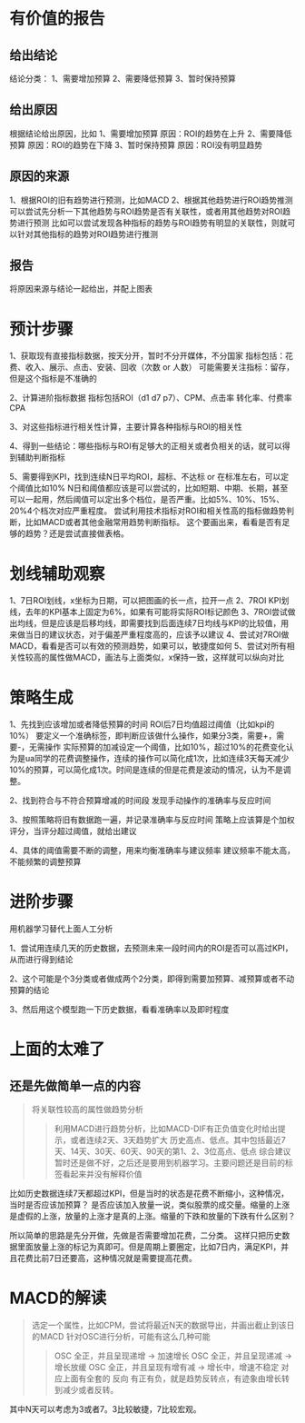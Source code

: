 # 有价值的报告

## 给出结论

结论分类：
1、需要增加预算
2、需要降低预算
3、暂时保持预算

## 给出原因

根据结论给出原因，比如
1、需要增加预算 原因：ROI的趋势在上升
2、需要降低预算 原因：ROI的趋势在下降
3、暂时保持预算 原因：ROI没有明显趋势

## 原因的来源

1、根据ROI的旧有趋势进行预测，比如MACD
2、根据其他趋势进行ROI趋势推测
    可以尝试先分析一下其他趋势与ROI趋势是否有关联性，或者用其他趋势对ROI趋势进行预测
    比如可以尝试发现各种指标的趋势与ROI趋势有明显的关联性，则就可以针对其他指标的趋势对ROI趋势进行推测

## 报告

将原因来源与结论一起给出，并配上图表

# 预计步骤

1、获取现有直接指标数据，按天分开，暂时不分开媒体，不分国家
指标包括：花费、收入、展示、点击、安装、回收（次数 or 人数）
可能需要关注指标：留存，但是这个指标是不准确的

2、计算进阶指标数据
指标包括ROI（d1 d7 p7）、CPM、点击率 转化率、付费率 CPA

3、对这些指标进行相关性计算，主要计算各种指标与ROI的相关性

4、得到一些结论：哪些指标与ROI有足够大的正相关或者负相关的话，就可以得到辅助判断指标

5、需要得到KPI，找到连续N日平均ROI，超标、不达标 or 在标准左右，可以定个阈值比如10%
    N日和阈值都应该是可以尝试的，比如短期、中期、长期，甚至可以一起用，然后阈值可以定出多个档位，是否严重。比如5%、10%、15%、20%4个档次对应严重程度。
    尝试利用技术指标对ROI和相关性高的指标做趋势判断，比如MACD或者其他金融常用趋势判断指标。
    这个要画出来，看看是否有足够的趋势？还是尝试直接做表格。

# 划线辅助观察

1、7日ROI划线，x坐标为日期，可以把图画的长一点，拉开一点
2、7ROI KPI划线，去年的KPI基本上固定为6%，如果有可能将实际ROI标记颜色
3、7ROI尝试做出均线，但是应该是后移均线，即需要找到后面连续7日均线与KPI的比较值，用来做当日的建议状态，对于偏差严重程度高的，应该予以建议
4、尝试对7ROI做MACD，看看是否可以有效的预测趋势，如果可以，敏捷度如何
5、尝试对所有相关性较高的属性做MACD，画法与上面类似，x保持一致，这样就可以纵向对比

# 策略生成

1、先找到应该增加或者降低预算的时间
    ROI后7日均值超过阈值（比如kpi的10%）
    要定义一个准确标签，即判断应该做什么操作，如果分3类，需要+，需要-，无需操作
    实际预算的加减设定一个阈值，比如10%，超过10%的花费变化认为是ua同学的花费调整操作，连续的操作可以简化成1次，比如连续3天每天减少10%的预算，可以简化成1次。时间是连续的但是花费是波动的情况，认为不是调整。

2、找到符合与不符合预算增减的时间段
    发现手动操作的准确率与反应时间

3、按照策略将旧有数据跑一遍，并记录准确率与反应时间
    策略上应该算是个加权评分，当评分超过阈值，就给出建议

4、具体的阈值需要不断的调整，用来均衡准确率与建议频率
    建议频率不能太高，不能频繁的调整预算


# 进阶步骤

用机器学习替代上面人工分析

1、尝试用连续几天的历史数据，去预测未来一段时间内的ROI是否可以高过KPI，从而进行得到结论

2、这个可能是个3分类或者做成两个2分类，即得到需要加预算、减预算或者不动预算的结论

3、然后用这个模型跑一下历史数据，看看准确率以及即时程度

# 上面的太难了

## 还是先做简单一点的内容

> 将关联性较高的属性做趋势分析
>> 利用MACD进行趋势分析，比如MACD-DIF有正负值变化时给出提示，或者连续2天、3天趋势扩大
>> 历史高点、低点。其中包括最近7天、14天、30天、60天、90天的第1、2、3位高点、低点
>> 综合建议暂时还是做不好，之后还是要用到机器学习。主要问题还是目前的标签看起来并没有解释价值

比如历史数据连续7天都超过KPI，但是当时的状态是花费不断缩小，这种情况，当时是否应该加预算？
是否应该加入放量一说，类似股票的成交量。缩量的上涨是虚假的上涨，放量的上涨才是真的上涨。缩量的下跌和放量的下跌有什么区别？

所以简单的思路是先分开做，先做是否需要增加花费，二分类。
这样只把历史数据里面放量上涨的标记为真即可。但是周期上要圈定，比如7日内，满足KPI，并且花费比前7日还要高，这种情况就是需要提高花费。

# MACD的解读

> 选定一个属性，比如CPM，尝试将最近N天的数据导出，并画出截止到该日的MACD
> 针对OSC进行分析，可能有这么几种可能
>> OSC 全正，并且呈现递增 -> 加速增长
>> OSC 全正，并且呈现递减 -> 增长放缓
>> OSC 全正，并且呈现有增有减 -> 增长中，增速不稳定
>> 对应上面有全套的 反向
>> 有正有负，就是趋势反转点，有迹象由增长转到减少或者反转。

其中N天可以考虑为3或者7。3比较敏捷，7比较宏观。
